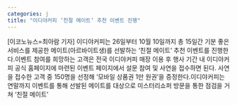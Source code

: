 ```yaml
---
categories: j
title: "이디야커피 ‘친절 메이트’ 추천 이벤트 진행"
---
```

[이코노뉴스=최아람 기자] 이디야커피는 26일부터 10월 10일까지 총 15일간 기분 좋은 서비스를 제공한 메이트(아르바이트생)를 선발하는 ‘친절 메이트’ 추천 이벤트를 진행한다.이벤트 참여를 희망하는 고객은 전국 이디야커피 매장 이용 후 행사 기간 내 이디야커피 공식 홈페이지에 마련된 이벤트 페이지에서 설문 참여 및 사연을 접수하면 된다. 사연을 접수한 고객 중 150명을 선정해 ‘모바일 상품권 1만 원권’을 증정한다.이디야커피는 연말까지 이벤트를 통해 선발된 메이트를 대상으로 미스터리쇼퍼 방문을 통한 점검을 거쳐 ‘친절 메이트’